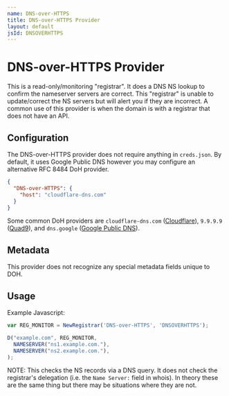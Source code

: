 ```yaml
---
name: DNS-over-HTTPS
title: DNS-over-HTTPS Provider
layout: default
jsId: DNSOVERHTTPS
---
```

# DNS-over-HTTPS Provider

This is a read-only/monitoring "registrar". It does a DNS NS lookup to confirm the nameserver servers are correct. This "registrar" is unable to update/correct the NS servers but will alert you if they are incorrect. A common use of this provider is when the domain is with a registrar that does not have an API.

## Configuration
The DNS-over-HTTPS provider does not require anything in `creds.json`. By default, it uses Google Public DNS however you may configure an alternative RFC 8484 DoH provider.

```json
{
  "DNS-over-HTTPS": {
    "host": "cloudflare-dns.com"
  }
}
```

Some common DoH providers are `cloudflare-dns.com` ([Cloudflare](https://developers.cloudflare.com/1.1.1.1/dns-over-https)), `9.9.9.9` ([Quad9](https://www.quad9.net/about/)), and `dns.google` ([Google Public DNS](https://developers.google.com/speed/public-dns/docs/doh)).

## Metadata
This provider does not recognize any special metadata fields unique to DOH.

## Usage
Example Javascript:

```js
var REG_MONITOR = NewRegistrar('DNS-over-HTTPS', 'DNSOVERHTTPS');

D("example.com", REG_MONITOR,
  NAMESERVER("ns1.example.com."),
  NAMESERVER("ns2.example.com."),
);
```

NOTE: This checks the NS records via a DNS query.  It does not check the
registrar's delegation (i.e. the `Name Server:` field in whois). In theory
these are the same thing but there may be situations where they are not.
